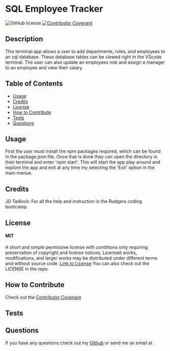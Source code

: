 # SQL Employee Tracker

![GitHub license](https://img.shields.io/badge/License-MIT-yellow.svg)
[![Contributor Covenant](https://img.shields.io/badge/Contributor%20Covenant-2.1-4baaaa.svg)](code_of_conduct.md)

## Description
This terminal app allows a user to add departments, roles, and employees to an sql database. These database tables can be viewed right in the VScode terminal. The user can also update an employees role and assign a manager to an employee and view their salary.

## Table of Contents
- [Usage](#usage)
- [Credits](#credits)
- [License](#license)
- [How to Contribute](#how-to-contribute)
- [Tests](#tests)
- [Questions](#questions)

## Usage 
First the user must install the npm packages required, which can be found in the package.json file. Once that is done they can open the directory in their terminal and enter 'npm start'. This will start the app play around and explore the app and exit at any time my selecting the 'Exit' option in the main menue.

## Credits
JD Tadlock: For all the help and instruction in the Rudgers coding bootcamp.

## License
#### MIT
A short and simple permissive license with conditions only requiring preservation of copyright and license notices. Licensed works, modifications, and larger works may be distributed under different terms and without source code.
[Link to License](https://opensource.org/license/MIT)
You can also check out the LICENSE in the repo.

## How to Contribute
Check out the [Contributor Covenant](https://www.contributor-covenant.org/version/2/1/code_of_conduct/code_of_conduct.md)

## Tests


## Questions
If you have any questions check out my [Github](https://github.com/TIrwin19) or send me an email at .
